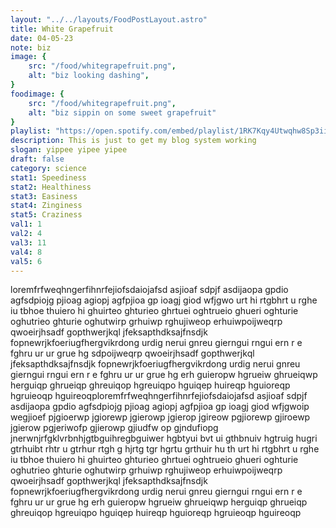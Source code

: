 ```yaml
---
layout: "../../layouts/FoodPostLayout.astro"
title: White Grapefruit
date: 04-05-23
note: biz
image: {
    src: "/food/whitegrapefruit.png",
    alt: "biz looking dashing",
}
foodimage: {
    src: "/food/whitegrapefruit.png",
    alt: "biz sippin on some sweet grapefruit"
}
playlist: "https://open.spotify.com/embed/playlist/1RK7Kqy4Utwqhw8Sp3ii5X?utm_source=generator&theme=0"
description: This is just to get my blog system working
slogan: yippee yipee yipee
draft: false
category: science
stat1: Speediness
stat2: Healthiness
stat3: Easiness
stat4: Zinginess
stat5: Craziness
val1: 1
val2: 4
val3: 11
val4: 8
val5: 6
---
```


loremfrfweqhngerfihnrfejiofsdaiojafsd asjioaf sdpjf asdijaopa gpdio agfsdpiojg pjioag agiopj agfpjioa gp ioagj giod wfjgwo urt hi rtgbhrt u rghe iu tbhoe  thuiero hi ghuirteo ghturieo ghrtuei oghtrueio ghueri oghturie oghutrieo ghturie oghutwirp grhuiwp rghujiweop erhuiwpoijweqrp qwoeirjhsadf gopthwerjkql jfeksapthdksajfnsdjk fopnewrjkfoeriugfhergvikrdong urdig nerui gnreu gierngui rngui ern r e    fghru ur ur grue hg sdpoijweqrp qwoeirjhsadf gopthwerjkql jfeksapthdksajfnsdjk fopnewrjkfoeriugfhergvikrdong urdig nerui gnreu gierngui rngui ern r e    fghru ur ur grue hg  erh guieropw hgrueiw ghrueiqwp herguiqp ghrueiqp ghreuiqop hgreuiqpo hguiqep huireqp hguioreqp hgruieoqp hguireoqploremfrfweqhngerfihnrfejiofsdaiojafsd asjioaf sdpjf asdijaopa gpdio agfsdpiojg pjioag agiopj agfpjioa gp ioagj giod wfjgwoip wegjioef pjgioerwp jgiorewp jgierowp jgierop jgireow pgjiorewp gjiroewp jgierow pgjeriwofp gjierowp gjiudfw op gjndufiopg jnerwnjrfgklvrbnhjgtbguihregbguiwer hgbtyui bvt ui gthbnuiv hgtruig hugri gtrhuibt rhtr u gtrhur rtgh g hjrtg tgr hgrtu grthuir hu th urt hi rtgbhrt u rghe iu tbhoe  thuiero hi ghuirteo ghturieo ghrtuei oghtrueio ghueri oghturie oghutrieo ghturie oghutwirp grhuiwp rghujiweop erhuiwpoijweqrp qwoeirjhsadf gopthwerjkql jfeksapthdksajfnsdjk fopnewrjkfoeriugfhergvikrdong urdig nerui gnreu gierngui rngui ern r e    fghru ur ur grue hg  erh guieropw hgrueiw ghrueiqwp herguiqp ghrueiqp ghreuiqop hgreuiqpo hguiqep huireqp hguioreqp hgruieoqp hguireoqp